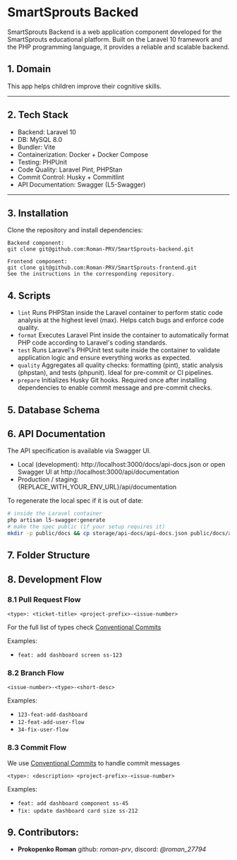 # SmartSprouts Backed

SmartSprouts Backend is a web application component developed for the SmartSprouts educational platform. Built on the Laravel 10 framework and the PHP programming language, it provides a reliable and scalable backend.

## 1. Domain

This app helps children improve their cognitive skills.

---

## 2. Tech Stack

- Backend: Laravel 10
- DB: MySQL 8.0
- Bundler: Vite
- Containerization: Docker + Docker Compose
- Testing: PHPUnit
- Code Quality: Laravel Pint, PHPStan
- Commit Control: Husky + Commitlint
- API Documentation: Swagger (L5-Swagger)

---

## 3. Installation

Clone the repository and install dependencies:

```
Backend component:
git clone git@github.com:Roman-PRV/SmartSprouts-backend.git

Frontend component:
git clone git@github.com:Roman-PRV/SmartSprouts-frontend.git
See the instructions in the corresponding repository.
```

## 4. Scripts

- `lint` Runs PHPStan inside the Laravel container to perform static code analysis at the highest level (max). Helps catch bugs and enforce code quality.
- `format` Executes Laravel Pint inside the container to automatically format PHP code according to Laravel's coding standards.
- `test` Runs Laravel's PHPUnit test suite inside the container to validate application logic and ensure everything works as expected.
- `quality` Aggregates all quality checks: formatting (pint), static analysis (phpstan), and tests (phpunit). Ideal for pre-commit or CI pipelines.
- `prepare` Initializes Husky Git hooks. Required once after installing dependencies to enable commit message and pre-commit checks.

## 5. Database Schema

## 6. API Documentation

The API specification is available via Swagger UI.

- Local (development): http://localhost:3000/docs/api-docs.json or open Swagger UI at http://localhost:3000/api/documentation
- Production / staging: {REPLACE_WITH_YOUR_ENV_URL}/api/documentation

To regenerate the local spec if it is out of date:

```bash
# inside the Laravel container
php artisan l5-swagger:generate
# make the spec public (if your setup requires it)
mkdir -p public/docs && cp storage/api-docs/api-docs.json public/docs/api-docs.json
```

## 7. Folder Structure

## 8. Development Flow

### 8.1 Pull Request Flow

```
<type>: <ticket-title> <project-prefix>-<issue-number>
```

For the full list of types check [Conventional Commits](https://github.com/conventional-changelog/commitlint/tree/master/%40commitlint/config-conventional)

Examples:

- `feat: add dashboard screen ss-123`

### 8.2 Branch Flow

```
<issue-number>-<type>-<short-desc>
```

Examples:

- `123-feat-add-dashboard`
- `12-feat-add-user-flow`
- `34-fix-user-flow`

### 8.3 Commit Flow

We use [Conventional Commits](https://www.conventionalcommits.org/en/v1.0.0) to handle commit messages

```
<type>: <description> <project-prefix>-<issue-number>
```

Examples:

- `feat: add dashboard component ss-45`
- `fix: update dashboard card size ss-212`

## 9. Contributors:

- **Prokopenko Roman** github: _roman-prv_, discord: _@roman_27794_
